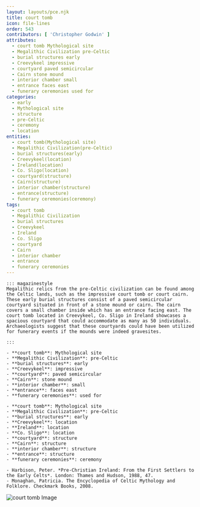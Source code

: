 ```yaml
---
layout: layouts/pce.njk
title: court tomb
icon: file-lines
order: 543
contributors: [ 'Christopher Godwin' ]
attributes:
  - court tomb Mythological site
  - Megalithic Civilization pre-Celtic
  - burial structures early
  - Creevykeel impressive
  - courtyard paved semicircular
  - Cairn stone mound
  - interior chamber small
  - entrance faces east
  - funerary ceremonies used for
categories:
  - early
  - Mythological site
  - structure
  - pre-Celtic
  - ceremony
  - location
entities:
  - court tomb(Mythological site)
  - Megalithic Civilization(pre-Celtic)
  - burial structures(early)
  - Creevykeel(location)
  - Ireland(location)
  - Co. Sligo(location)
  - courtyard(structure)
  - Cairn(structure)
  - interior chamber(structure)
  - entrance(structure)
  - funerary ceremonies(ceremony)
tags:
  - court tomb
  - Megalithic Civilization
  - burial structures
  - Creevykeel
  - Ireland
  - Co. Sligo
  - courtyard
  - Cairn
  - interior chamber
  - entrance
  - funerary ceremonies
---
```

``` tab [group1:Info]
::: magazinestyle
Megalithic relics from the pre-Celtic civilization can be found among the Celtic lands, such as the impressive court tomb or court cairn. These early burial structures consist of a paved semicircular courtyard situated in front of a stone mound or cairn. The cairn covers a small chamber inside which has an entrance facing east. The court tomb located in Creevykeel, Co. Sligo in Ireland showcases a spacious courtyard that could accommodate as many as 50 individuals. Archaeologists suggest that these courtyards could have been utilized for funerary events if the mounds were indeed gravesites.

:::
```
``` tab [group1:Attributes]
- **court tomb**: Mythological site
- **Megalithic Civilization**: pre-Celtic
- **burial structures**: early
- **Creevykeel**: impressive
- **courtyard**: paved semicircular
- **Cairn**: stone mound
- **interior chamber**: small
- **entrance**: faces east
- **funerary ceremonies**: used for
```
``` tab [group1:Entities]
- **court tomb**: Mythological site
- **Megalithic Civilization**: pre-Celtic
- **burial structures**: early
- **Creevykeel**: location
- **Ireland**: location
- **Co. Sligo**: location
- **courtyard**: structure
- **Cairn**: structure
- **interior chamber**: structure
- **entrance**: structure
- **funerary ceremonies**: ceremony
```
``` tab [group1:Sources]
- Harbison, Peter. *Pre-Christian Ireland: From the First Settlers to the Early Celts*. London: Thames and Hudson, 1988, 47.
- Monaghan, Patricia. The Encyclopedia of Celtic Mythology and Folklore. Checkmark Books, 2008.
```
![court tomb Image](https://upload.wikimedia.org/wikipedia/commons/thumb/7/7f/County_Sligo_-_Creevykeel_Court_Tomb_-_20190708134052.jpg/1200px-County_Sligo_-_Creevykeel_Court_Tomb_-_20190708134052.jpg)
